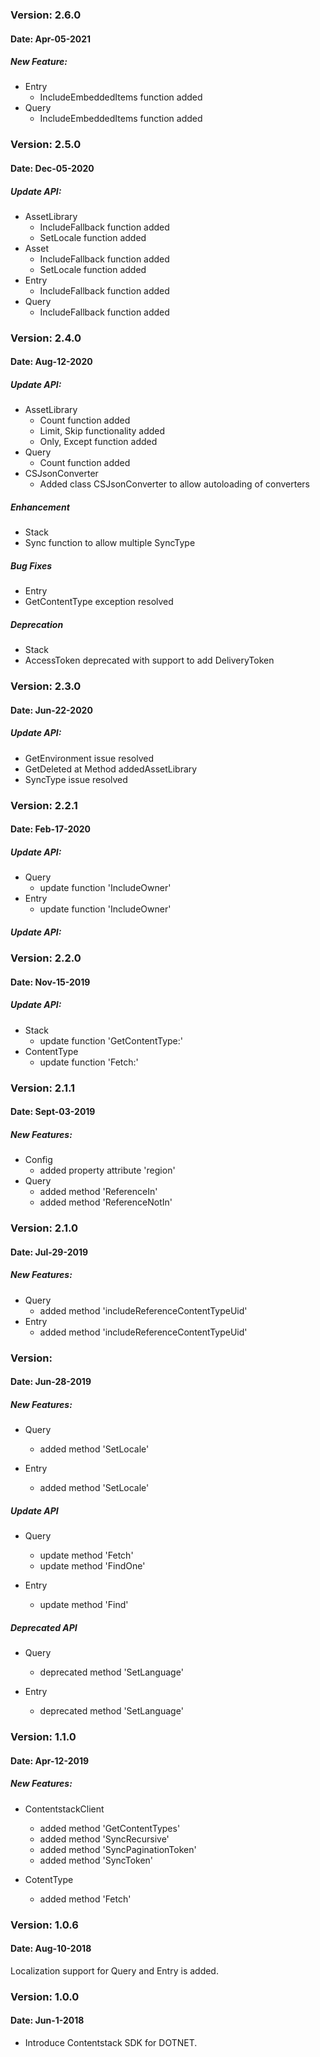 ### Version: 2.6.0
#### Date: Apr-05-2021

##### New Feature:
- Entry
  - IncludeEmbeddedItems function added
- Query
  - IncludeEmbeddedItems function added

### Version: 2.5.0
#### Date: Dec-05-2020

##### Update API:
 - AssetLibrary
   - IncludeFallback function added
   - SetLocale function added
- Asset
  - IncludeFallback function added
  - SetLocale function added
- Entry
  - IncludeFallback function added
- Query
  - IncludeFallback function added

### Version: 2.4.0
#### Date: Aug-12-2020

##### Update API:
 - AssetLibrary
   - Count function added
   - Limit, Skip functionality added
   - Only, Except function added
 - Query 
   - Count function added
 - CSJsonConverter 
   - Added class CSJsonConverter to allow autoloading of converters
##### Enhancement
 - Stack
  - Sync function to allow multiple SyncType
##### Bug Fixes
 - Entry
  - GetContentType exception resolved
##### Deprecation
 - Stack
  - AccessToken deprecated with support to add DeliveryToken

### Version: 2.3.0
#### Date: Jun-22-2020

##### Update API:
 - GetEnvironment issue resolved
 - GetDeleted at Method addedAssetLibrary
 - SyncType issue resolved

### Version: 2.2.1
#### Date: Feb-17-2020

##### Update API:
- Query
  - update function 'IncludeOwner'
- Entry
  - update function 'IncludeOwner'

##### Update API:
  
### Version: 2.2.0
#### Date: Nov-15-2019

##### Update API:
- Stack
  - update function 'GetContentType:'
- ContentType
  - update function 'Fetch:'
  
### Version: 2.1.1
#### Date: Sept-03-2019

##### New Features:
- Config
  - added property attribute 'region'
- Query
  - added method 'ReferenceIn'
  - added method 'ReferenceNotIn'

### Version: 2.1.0
#### Date: Jul-29-2019

##### New Features:
- Query
  - added method 'includeReferenceContentTypeUid'
- Entry
  - added method 'includeReferenceContentTypeUid'
  
### Version: 
#### Date: Jun-28-2019

##### New Features:
- Query
  - added method 'SetLocale'
  
- Entry
   - added method 'SetLocale'

 ##### Update API
- Query
  - update method 'Fetch'
  - update method 'FindOne'
  
- Entry
  - update method 'Find'
 
##### Deprecated API
- Query
  - deprecated method 'SetLanguage'
  
- Entry
  - deprecated method 'SetLanguage'

### Version: 1.1.0
#### Date: Apr-12-2019

##### New Features:
- ContentstackClient
  - added method 'GetContentTypes'
  - added method 'SyncRecursive' 
  - added method 'SyncPaginationToken'
  - added method 'SyncToken'

- CotentType
   - added method 'Fetch'

 ### Version: 1.0.6
 #### Date: Aug-10-2018

Localization support for Query and Entry is added.
 
### Version: 1.0.0 
#### Date: Jun-1-2018 

- Introduce Contentstack SDK for DOTNET.
